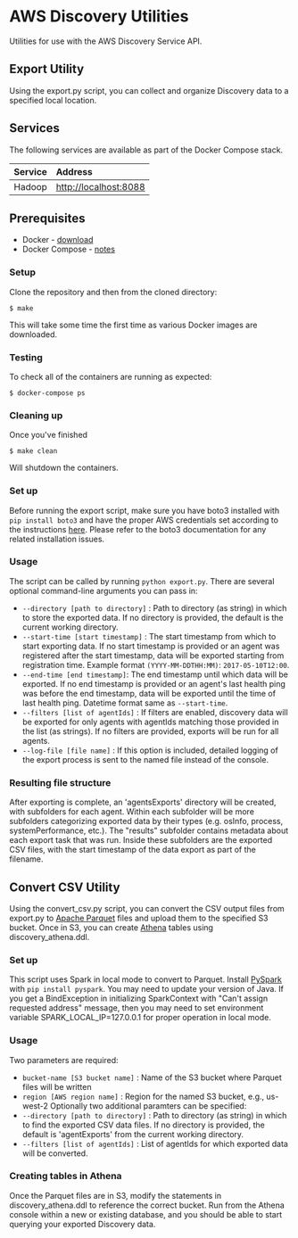 # AWS Discovery Utilities
Utilities for use with the AWS Discovery Service API.
## Export Utility
Using the export.py script, you can collect and organize Discovery data to a specified local location.

## Services

The following services are available as part of the Docker Compose stack.

|Service|Address|
|:------|:------|
|Hadoop|[http://localhost:8088](http://localhost:8088)|

## Prerequisites

* Docker - [download](https://www.docker.com/community-edition#/download)
* Docker Compose - [notes](https://docs.docker.com/compose/install/)

### Setup

Clone the repository and then from the cloned directory:

	$ make
	
This will take some time the first time as various Docker images are downloaded.

### Testing

To check all of the containers are running as expected:

	$ docker-compose ps
	
### Cleaning up

Once you've finished

	$ make clean
	
Will shutdown the containers.

### Set up
Before running the export script, make sure you have boto3 installed with `pip install boto3` and have the proper AWS credentials set according to the instructions [here](http://boto3.readthedocs.io/en/latest/guide/quickstart.html). Please refer to the boto3 documentation for any related installation issues. 

### Usage 
The script can be called by running `python export.py`. There are several optional command-line arguments you can pass in:
* `--directory [path to directory]` : Path to directory (as string) in which to store the exported data. If no directory is provided, the default is the current working directory. 
* `--start-time [start timestamp]` : The start timestamp from which to start exporting data. If no start timestamp is provided or an agent was registered after the start timestamp, data will be exported starting from registration time. Example format `(YYYY-MM-DDTHH:MM)`: `2017-05-10T12:00`.
* `--end-time [end timestamp]`: The end timestamp until which data will be exported. If no end timestamp is provided or an agent's last health ping was before the end timestamp, data will be exported until the time of last health ping. Datetime format same as `--start-time`. 
* `--filters [list of agentIds]` : If filters are enabled, discovery data will be exported for only agents with agentIds matching those provided in the list (as strings). If no filters are provided, exports will be run for all agents.
* `--log-file [file name]` : If this option is included, detailed logging of the export process is sent to the named file instead of the console.

### Resulting file structure
After exporting is complete, an 'agentsExports' directory will be created, with subfolders for each agent. Within each subfolder will be more subfolders categorizing exported data by their types (e.g. osInfo, process, systemPerformance, etc.). The "results" subfolder contains metadata about each export task that was run. Inside these subfolders are the exported CSV files, with the start timestamp of the data export as part of the filename.


## Convert CSV Utility
Using the convert_csv.py script, you can convert the CSV output files from export.py to [Apache Parquet](https://parquet.apache.org/) files and upload them to the specified S3 bucket. Once in S3, you can create [Athena](https://aws.amazon.com/athena/) tables using discovery_athena.ddl.

### Set up
This script uses Spark in local mode to convert to Parquet. Install [PySpark](https://pypi.python.org/pypi/pyspark) with `pip install pyspark`. You may need to update your version of Java. If you get a BindException in initializing SparkContext with "Can't assign requested address" message, then you may need to set environment variable SPARK_LOCAL_IP=127.0.0.1 for proper operation in local mode.

### Usage
Two parameters are required:

* `bucket-name [S3 bucket name]` : Name of the S3 bucket where Parquet files will be written
* `region [AWS region name]` : Region for the named S3 bucket, e.g., us-west-2
Optionally two additional paramters can be specified:
* `--directory [path to directory]` : Path to directory (as string) in which to find the exported CSV data files. If no directory is provided, the default is 'agentExports' from the current working directory.
* `--filters [list of agentIds]` : List of agentIds for which exported data will be converted.

### Creating tables in Athena
Once the Parquet files are in S3, modify the statements in discovery_athena.ddl to reference the correct bucket. Run from the Athena console within a new or existing database, and you should be able to start querying your exported Discovery data.
